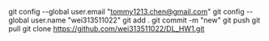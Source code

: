 git config --global user.email "tommy1213.chen@gmail.com"
git config --global user.name "wei313511022"
git add .
git commit -m "new"
git push
git pull
git clone https://github.com/wei313511022/DL_HW1.git
